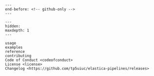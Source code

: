 ```{include} ../README.md
---
end-before: <!-- github-only -->
---
```

[license]: license
[contributor guide]: contributing
[command-line reference]: usage

```{toctree}
---
hidden:
maxdepth: 1
---

usage
examples
reference
contributing
Code of Conduct <codeofconduct>
License <license>
Changelog <https://github.com/tp5uiuc/elastica-pipelines/releases>
```
